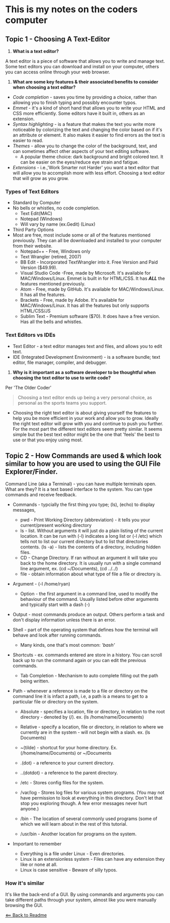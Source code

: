 # This is my notes on the coders computer

## Topic 1 - Choosing A Text-Editor

1. **What is a text editor?**

A text editor is a piece of software that allows you to write and manage text. Some text editors you can download and install on your computer, others you can access online through your web browser.

1. **What are some key features & their associated benefits to consider when choosing a text editor?**

* *Code completion* - saves you time by providing a choice, rather than allowing you to finish typing and possibly encounter typos.
* *Emmet* - it's a kind of short hand that allows you to write your HTML and CSS more efficiently. Some editors have it built in, others as an extension.
* *Syntax highlighting* - is a feature that makes the text you write more noticeable by colorizing the text and changing the color based on if it's an attribute or element. It also makes it easier to find errors as the text is easier to read. 
* *Themes* - allow you to change the color of the background, text, and can sometimes affect other aspects of your text editing software.
   * A popular theme choice: dark background and bright colored text. It can be easier on the eyes/reduce eye strain and fatigue.
* *Extensions* - i.e.,'Work Smarter not Harder' you want a text editor that will allow you to accomplish more with less effort. Choosing a text editor that will grow as you grow.

### Types of Text Editors

* Standard by Computer 
* No bells or whistles, no code completion.
   * Text Edit(MAC)
   * Notepad (Windows)
   * Will vary by name (ex.Gedit) (Linux)
* Third Party Options
* Most are free, most include some or all of the features mentioned previously. They can all be downloaded and installed to your computer from their website.
   * Notepad++ - Free, Windows only
   * Text Wrangler (retired, 2007)
   * BB Edit - Incorporated TextWrangler into it. Free Version and Paid Version ($49.99).
   * Visual Studio Code -Free, made by Microsoft. It's available for MAC/Windows/Linux. Emmet is built in for HTML/CSS. It has ***ALL*** the features mentioned previously.
   * Atom - Free, made by GitHub. It's available for MAC/Windows/Linux. It has all the features.
   * Brackets - Free, made by Adobe. It's available for MAC/Windows/Linux. It has all the features but only supports HTML/CSS/JS
   * Sublim Text - Premium software ($70). It does have a free version. Has all the bells and whistles.

### Text Editors vs IDEs

* Text Editor - a text editor manages text and files, and allows you to edit text.
* IDE (Integrated Development Environment) - is a software bundle; text editor, file manager, compiler, and debugger.

1. **Why is it important as a software developer to be thoughtful when choosing the text editor to use to write code?**

Per 'The Older Coder'

> Choosing a text editor ends up being a very personal choice, as personal as the sports teams you support.

* Choosing the right text editor is about giving yourself the features to help you be more efficient in your work and allow you to grow. Ideally the right text editor will grow with you and continue to push you further. For the most part the different text editors seem pretty similar. It seems simple but the best text editor might be the one that 'feels' the best to use or that you enjoy using most.

## Topic 2 - How Commands are used & which look similar to how you are used to using the GUI File Explorer/Finder.

Command Line (aka a Terminal) - you can have multiple terminals open.
What are they? It is a text based interface to the system. You can type commands and receive feedback.

* Commands - typcially the first thing you type; (ls), (echo) to display messages, 
  * pwd - Print Working Directory (abbreviation) - it tells you your current/present working directory
  * ls - list. Without arguments it will just do a plain listing of the current location. It can be run with (-l) indicates a long list or (-l /etc) which tells not to list our current directory but to list that directories contents. (ls -a) - lists the contents of a directory, including hidden files.
  * CD - Change Directory. If ran without an argument it will take you back to the home directory. It is usually run with a single command line argument, ex. (cd ~/Documents), (cd ../../)
  * file - obtain information about what type of file a file or directory is.
  
* Argument - (-l /home/ryan)
  * Option - the first argument in a command line, used to modify the behaviour of the command. Usually listed before other arguments and typically start with a dash (-)  
  
* Output - most commands produce an output. Others perform a task and don't display information unless there is an error.

* Shell - part of the operating system that defines how the terminal will behave and look after running commands. 
  * Many kinds, one that's most common: *'bash'* 
  
* Shortcuts - ex. commands entered are store in a history. You can scroll back up to run the command again or you can edit the previous commands.
  * Tab Completion - Mechanism to auto complete filling out the path being written.

* Path - whenever a reference is made to a file or directory on the command line it is infact a path, i.e, a path is a means to get to a particular file or directory on the system.

  * Absolute - specifies a location, file or directory, in relation to the root directory - denoted by (/). ex. (ls /home/name/Documents)
  * Relative - specify a location, file or directory, in relation to where we currently are in the system - will not begin with a slash. ex. (ls Documents)
  
  * ~(tilde) - shortcut for your home directory. Ex. (/home/name/Documents) or ~/Documents
  * .(dot) - a reference to your current directory. 
  * ..(dotdot) - a reference to the parent directory.
  
  * /etc - Stores config files for the system.
  * /var/log - Stores log files for various system programs. (You may not have permission to look at everything in this directory. Don't let that stop you exploring though. A few error messages never hurt anyone.)
  * /bin - The location of several commonly used programs (some of which we will learn about in the rest of this tutorial.
  * /usr/bin - Another location for programs on the system.
  
* Important to remember
  * Everything is a file under Linux - Even directories.
  * Linux is an extensionless system - Files can have any extension they like or none at all.
  * Linux is case sensitive - Beware of silly typos.

### How it's similar
It's like the back-end of a GUI. By using commands and arguments you can take different paths through your system, almost like you were manually browsing the GUI.

[<== Back to Readme](README.md)
